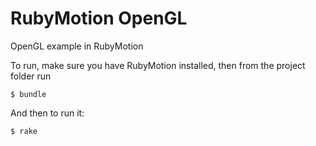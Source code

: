 RubyMotion OpenGL
=================

OpenGL example in RubyMotion

To run, make sure you have RubyMotion installed, then from the project folder run

```
$ bundle
```

And then to run it:

```
$ rake
```

